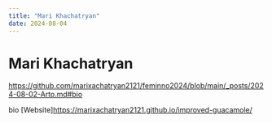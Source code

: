 ```yaml
---
title: "Mari Khachatryan"
date: 2024-08-04
---
```



# Mari Khachatryan 


https://github.com/marixachatryan2121/feminno2024/blob/main/_posts/2024-08-02-Arto.md#bio

bio
 [Website]https://marixachatryan2121.github.io/improved-guacamole/
